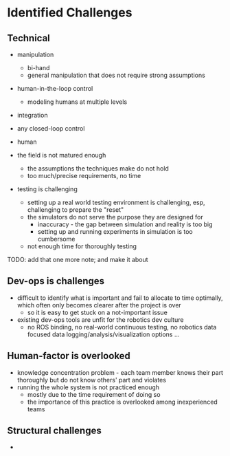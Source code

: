 # Identified Challenges

## Technical

- manipulation
  - bi-hand
  - general manipulation that does not require strong assumptions
- human-in-the-loop control
  - modeling humans at multiple levels
- integration

- any closed-loop control
- human

- the field is not matured enough

  - the assumptions the techniques make do not hold
  - too much/precise requirements, no time
- testing is challenging
  - setting up a real world testing environment is challenging, esp, challenging to prepare the "reset"
  - the simulators do not serve the purpose they are designed for
    - inaccuracy - the gap between simulation and reality is too big
    - setting up and running experiments in simulation is too cumbersome
  - not enough time for thoroughly testing

TODO: add that one more note; and make it about

## Dev-ops is challenges

- difficult to identify what is important and fail to allocate to time optimally, which often only becomes clearer after the project is over
  - so it is easy to get stuck on a not-important issue
- existing dev-ops tools are unfit for the robotics dev culture
  - no ROS binding, no real-world continuous testing, no robotics data focused data logging/analysis/visualization options ...

## Human-factor is overlooked

- knowledge concentration problem - each team member knows their part thoroughly but do not know others' part and violates
- running the whole system is not practiced enough
  - mostly due to the time requirement of doing so
  - the importance of this practice is overlooked among inexperienced teams

## Structural challenges

-

